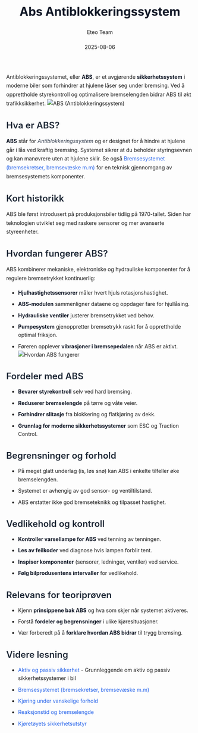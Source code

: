 ﻿---
title: "Abs Antiblokkeringssystem"
date: 2025-08-06
draft: false
author: "Eteo Team"
description: "Guide to Abs Antiblokkeringssystem for Norwegian driving theory exam."
categories: ["Driving Theory"]
tags: ["driving", "theory", "safety"]
featured_image: "/blog/abs-antiblokkeringssystem/abs-antiblokkeringssystem-image.svg"
---
<style>
/* Base text styling */
.article-content {
  font-family: 'Inter', -apple-system, BlinkMacSystemFont, 'Segoe UI', Roboto, Oxygen, Ubuntu, Cantarell, 'Open Sans', 'Helvetica Neue', sans-serif;
  line-height: 1.6;
  color: #1f2937;
  font-size: 16px;
}
/* Headers */
h1 {
  font-size: 2rem;
  font-weight: 700;
  margin: 2rem 0 1.5rem;
  color: #111827;
}
h2 {
  font-size: 1.5rem;
  font-weight: 600;
  margin: 2rem 0 1rem;
  color: #1f2937;
}
h3 {
  font-size: 1.25rem;
  font-weight: 600;
  margin: 1.5rem 0 0.75rem;
  color: #374151;
}
/* Paragraphs */
p {
  margin: 1rem 0;
  line-height: 1.7;
}
/* Lists */
ul, ol {
  margin: 1rem 0;
  padding-left: 2rem;
}
li {
  margin-bottom: 0.5rem;
  line-height: 1.6;
}
ul {
  list-style-type: disc;
}
ol {
  list-style-type: decimal;
}
/* Bold and emphasis text */
strong, b {
  font-weight: 700 !important;
  color: #111827;
}
em, i {
  font-style: italic;
  color: #374151;
}
strong em, b i, em strong, i b {
  font-weight: 700 !important;
  font-style: italic;
  color: #111827;
}
/* Links */
a {
  color: #2563eb;
  text-decoration: none;
  transition: color 0.2s ease;
}
a:hover {
  color: #1d4ed8;
  text-decoration: underline;
}
/* Code blocks */
pre, code {
  font-family: 'SFMono-Regular', Consolas, 'Liberation Mono', Menlo, monospace;
  background-color: #f3f4f6;
  border-radius: 0.375rem;
  font-size: 0.875em;
}
pre {
  padding: 1rem;
  overflow-x: auto;
  margin: 1rem 0;
}
code {
  padding: 0.2em 0.4em;
}
/* Blockquotes */
blockquote {
  border-left: 4px solid #e5e7eb;
  margin: 1.5rem 0;
  padding: 0.75rem 1rem 0.75rem 1.5rem;
  background-color: #f9fafb;
  color: #4b5563;
  font-style: italic;
}
/* Tables */
table {
  margin: 1.5rem auto !important;
  border-collapse: collapse !important;
  width: 100% !important;
  max-width: 100%;
  box-shadow: 0 1px 3px rgba(0,0,0,0.1) !important;
  border-radius: 0.5rem !important;
  overflow: hidden !important;
  border: 1px solid #e5e7eb !important;
  display: table !important;
}
th, td {
  padding: 0.75rem 1.25rem !important;
  text-align: left !important;
  border: 1px solid #e5e7eb !important;
  vertical-align: top;
}
th {
  background-color: #f9fafb !important;
  font-weight: 600 !important;
  color: #111827 !important;
  text-transform: uppercase !important;
  font-size: 0.75rem !important;
  letter-spacing: 0.05em !important;
}
tr:nth-child(even) {
  background-color: #f9fafb !important;
}
tr:hover {
  background-color: #f3f4f6 !important;
}
/* Responsive adjustments */
@media (max-width: 768px) {
  .article-content {
    font-size: 15px;
  }
  h1 { font-size: 1.75rem; }
  h2 { font-size: 1.375rem; }
  h3 { font-size: 1.125rem; }
  table {
    display: block !important;
    overflow-x: auto !important;
    -webkit-overflow-scrolling: touch;
  }
}
</style>
Antiblokkeringssystemet, eller **ABS**, er et avgjørende **sikkerhetssystem** i moderne biler som forhindrer at hjulene låser seg under bremsing.
Ved å opprettholde styrekontroll og optimalisere bremselengden bidrar ABS til økt trafikksikkerhet.
![ABS (Antiblokkeringssystem)](/blog/abs-antiblokkeringssystem/abs-antiblokkeringssystem-image.svg)
## Hva er ABS?
**ABS** står for *Antiblokkeringssystem* og er designet for å hindre at hjulene går i lås ved kraftig bremsing.
Systemet sikrer at du beholder styringsevnen og kan manøvrere uten at hjulene sklir.
Se også [Bremsesystemet (bremsekretser, bremsevæske m.m)](/blogs/teori/bremsesystemet "Bremsesystemet (bremsekretser, bremsevæske m.m)") for en teknisk gjennomgang av bremsesystemets komponenter.
## Kort historikk
ABS ble først introdusert på produksjonsbiler tidlig på 1970-tallet. Siden har teknologien utviklet seg med raskere sensorer og mer avanserte styreenheter.
## Hvordan fungerer ABS?
ABS kombinerer mekaniske, elektroniske og hydrauliske komponenter for å regulere bremsetrykket kontinuerlig:
* **Hjulhastighetssensorer** måler hvert hjuls rotasjonshastighet.
* **ABS-modulen** sammenligner dataene og oppdager fare for hjullåsing.
* **Hydrauliske ventiler** justerer bremsetrykket ved behov.
* **Pumpesystem** gjenoppretter bremsetrykk raskt for å opprettholde optimal friksjon.
* Føreren opplever **vibrasjoner i bremsepedalen** når ABS er aktivt.
![Hvordan ABS fungerer](/blog/abs-antiblokkeringssystem/abs-funksjon.svg)
## Fordeler med ABS
* **Bevarer styrekontroll** selv ved hard bremsing.
* **Reduserer bremselengde** på tørre og våte veier.
* **Forhindrer slitasje** fra blokkering og flatkjøring av dekk.
* **Grunnlag for moderne sikkerhetssystemer** som ESC og Traction Control.
## Begrensninger og forhold
* På meget glatt underlag (is, løs snø) kan ABS i enkelte tilfeller øke bremselengden.
* Systemet er avhengig av god sensor- og ventiltilstand.
* ABS erstatter ikke god bremseteknikk og tilpasset hastighet.
## Vedlikehold og kontroll
* **Kontroller varsellampe for ABS** ved tenning av tenningen.
* **Les av feilkoder** ved diagnose hvis lampen forblir tent.
* **Inspiser komponenter** (sensorer, ledninger, ventiler) ved service.
* **Følg bilprodusentens intervaller** for vedlikehold.
## Relevans for teoriprøven
* Kjenn **prinsippene bak ABS** og hva som skjer når systemet aktiveres.
* Forstå **fordeler og begrensninger** i ulike kjøresituasjoner.
* Vær forberedt på å **forklare hvordan ABS bidrar** til trygg bremsing.
## Videre lesning
* [Aktiv og passiv sikkerhet](/blogs/teori/aktiv-og-passiv-sikkerhet "Aktiv og passiv sikkerhet - ESP, airbag og mer") - Grunnleggende om aktiv og passiv sikkerhetssystemer i bil
* [Bremsesystemet (bremsekretser, bremsevæske m.m)](/blogs/teori/bremsesystemet "Bremsesystemet (bremsekretser, bremsevæske m.m)")
* [Kjøring under vanskelige forhold](/blogs/teori/kjoring-under-vanskelige-forhold "Kjøring under vanskelige forhold")
* [Reaksjonstid og bremselengde](/blogs/teori/reaksjonstid-og-bremselengde "Reaksjonstid og bremselengde - Stoppeavstand og reaksjonstid")
* [Kjøretøyets sikkerhetsutstyr](/blogs/teori/kjoretoyets-sikkerhetsutstyr "Kjøretøyets sikkerhetsutstyr - ABS, ESC og mer")